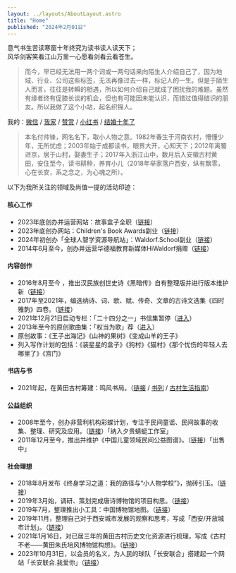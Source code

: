 ```yaml
---
layout: ../layouts/AboutLayout.astro
title: "Home"
published: "2024年2月01日"
---
```


<div class="flex items-center justify-center">
  <p>意气书生苦读寒窗十年终究为读书读人读天下；<br>风华剑客笑看江山万里一心愿看剑看云看苍生。</p>
</div>

> 而今，早已经无法用一两个词或一两句话来向陌生人介绍自己了，因为地域、行业、公司这些标签，无法再像过去一样，标记人的一生。但是于陌生人而言，往往是转瞬的相遇，所以如何介绍自己就成了困扰我的难题。虽然有缘者终有促膝长谈的机会，但也有可能因未能认识，而错过值得结识的朋友。所以我做了这个小站，起名织锦人。

我的：[微信](/assets/wechat.jpg) / [我家](http://cd.yanyoujin.com/famliy) / [赞赏](/assets/zanshang.jpg "赞赏") / [小红书](https://www.xiaohongshu.com/user/profile/640f1a990000000010025f7f) / [结婚十年了](/love "结婚十年了")

> 本名付帅锋，网名名下，取小人物之意。1982年春生于河南农村，懵懂少年，无所忧虑；2003年始于成都读书，眼界大开，心知天下；2012年离蜀进京，居于山村，娶妻生子；2017年入浙江山中，数月后入安徽古村黄田，安住至今，读书耕种，养育小儿（2018年举家落户西安，纵有飘零，心在长安，系之念之，为心魂之所）。

以下为我所关注的领域及尚值一提的活动印迹：

#### 核心工作

- 2023年底创办并运营网站：故事盒子<span class="tip2">全职</span>（[链接](http://gushihezi.com/ "故事盒子")）
- 2023年底创办网站：Children's Book Awards<span class="tip2">副业</span>（[链接](https://childrensbookawards.com/ "children's book awards")）
- 2024年初创办「全球人智学资源导航站」：Waldorf.School<span class="tip2">副业</span>（[链接](https://waldorf.school/ "Index Anthroposophy World")）
- 2014年6月至今，创办并运营华德福教育新媒体HiWaldorf<span class="tip1">捐赠</span>（[链接](https://hiwaldorf.com/support "hiwaldorf")）

#### 内容创作

- 2016年8月至今 ，推出汉民族创世史诗《黑暗传》自有整理版并进行版本维护<span class="tip1">新</span>（[链接](/darkness "黑暗传")）
- 2017年至2021年，编选纳诗、词、歌、赋、传奇、文章的古诗文选集《四时雅韵》四卷。（[链接](/sishiyayun "四时雅韵")）
- 2021年12月21日启动专栏：「二十四分之一」书信集<span class="tip1">暂停</span>（[进入](/letters "书信集")）
- 2013年至今的原创歌曲集：「权当为歌」<span class="tip1">荐</span>（[进入](/songs "权当为歌集")）
- 原创故事：《王子出海记》《山神的果树》《变成山羊的王子》
- 列入写作计划的包括：《装星星的盒子》《狗村》《猫村》《那个忧伤的年轻人去哪里了》《宫门》

#### 书店与书

- 2021年起，在黄田古村筹建：鸣风书局。（[链接](/mingfeng "鸣风书局") / [书列](/booktag) / [古村生活指南](/guide "古村生活指南")）

#### 公益组织

- 2008年至今，创办非营利机构彩蝶计划，专注于民间童谣、民间故事的收集、整理、研究及应用。（[链接](https://mp.weixin.qq.com/s/mFybJZJPtSJPpSyvEelHLw "彩蝶几乎")）「纳入夕贵蜻蜓工作室」
- 2011年12月至今，推出并维护《中国儿童领域民间公益图谱》。（[链接](http://tupu.yanyoujin.com/ "中国儿童领域民间公益图谱")）「出售中」

#### 社会理想

- 2018年8月发布《终身学习之道：我的路径与“小人物学校”》，抛砖引玉。（[链接](/school "小人物学校")）
- 2019年3月始，调研、策划完成唐诗博物馆的项目构思。（[链接](http://tangpoetrymuseum.com/ "唐诗博物馆")）
- 2019年7月，整理推出小工具：中国博物馆地图。（[链接](http://museum.yanyoujin.com/ "中国博物馆地图")）
- 2019年11月，整理自己对于西安城市发展的观察和思考，写成「西安/开放城市计划」。（[链接](/xian "西安开放城市计划")）
- 2021年1月16日，对已居三年的黄田古村历史文化资源进行梳理，写成《古村不老——黄田朱氏培风博物馆构想》。（[链接](/peifeng "黄田朱氏培风博物馆")）
- 2023年10月31日，以会员的名义，为人民的球队「长安联合」搭建起一个网站「长安联合.我爱你」（[链接](https://unionfc.com.cn/ "陕西长安联合足球俱乐部")）
